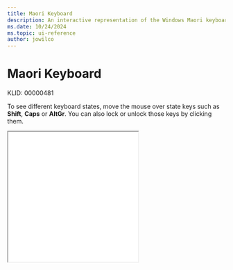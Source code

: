 ```yaml
---
title: Maori Keyboard
description: An interactive representation of the Windows Maori keyboard. To see different keyboard states, click or move the mouse over the state keys.
ms.date: 10/24/2024
ms.topic: ui-reference
author: jowilco
---
```


# Maori Keyboard

KLID: 00000481

To see different keyboard states, move the mouse over state keys such as **Shift**, **Caps** or **AltGr**. You can also lock or unlock those keys by clicking them.

<iframe src="kbdmaori.html" height="300"></iframe>
